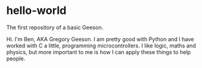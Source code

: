 # hello-world
The first repository of a basic Geeson.

Hi. I'm Ben, AKA Gregory Geeson.
I am pretty good with Python and I have worked with C a little, programming microcontrollers.
I like logic, maths and physics, but more important to me is how I can apply these things to help people.
